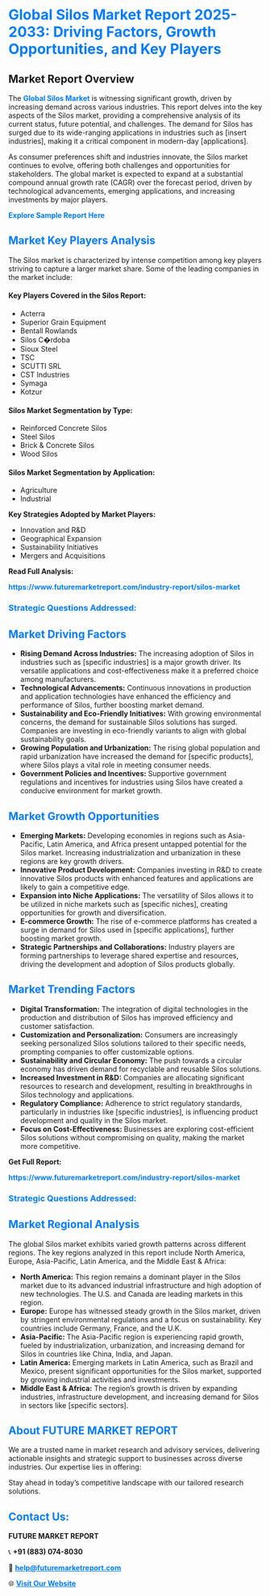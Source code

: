 <h1 style="color: #007BFF;">Global Silos Market Report 2025-2033: Driving Factors, Growth Opportunities, and Key Players</h1>

<section id="overview">
<h2>Market Report Overview</h2>
<p>The <a href="https://www.futuremarketreport.com/industry-report/silos-market" style="color: #007BFF; text-decoration: none;"><strong>Global Silos Market</strong></a> is witnessing significant growth, driven by increasing demand across various industries. This report delves into the key aspects of the Silos market, providing a comprehensive analysis of its current status, future potential, and challenges. The demand for Silos has surged due to its wide-ranging applications in industries such as [insert industries], making it a critical component in modern-day [applications].</p>
<p>As consumer preferences shift and industries innovate, the Silos market continues to evolve, offering both challenges and opportunities for stakeholders. The global market is expected to expand at a substantial compound annual growth rate (CAGR) over the forecast period, driven by technological advancements, emerging applications, and increasing investments by major players.</p>
</section>

<section id="overview">
<p><a href="https://www.futuremarketreport.com/request-sample/reportId=42012" style="color: #007BFF; text-decoration: none;"><strong>Explore Sample Report Here</strong></a></p>
</section>

<section id="key-players">
<h2 style="color: #007BFF;">Market Key Players Analysis</h2>
<p>The Silos market is characterized by intense competition among key players striving to capture a larger market share. Some of the leading companies in the market include:</p>
<h4>Key Players Covered in the Silos Report:</h4>
<ul><li>Acterra</li><li>Superior Grain Equipment</li><li>Bentall Rowlands</li><li>Silos C�rdoba</li><li>Sioux Steel</li><li>TSC</li><li>SCUTTI SRL</li><li>CST Industries</li><li>Symaga</li><li>Kotzur</li></ul>
<h4>Silos Market Segmentation by Type:</h4>
<ul><li>Reinforced Concrete Silos</li><li>Steel Silos</li><li>Brick &amp; Concrete Silos</li><li>Wood Silos</li></ul>

<h4>Silos Market Segmentation by Application:</h4>
<ul><li>Agriculture</li><li>Industrial</li></ul>
<p><strong>Key Strategies Adopted by Market Players:</strong></p>
<ul>
<li>Innovation and R&D</li>
<li>Geographical Expansion</li>
<li>Sustainability Initiatives</li>
<li>Mergers and Acquisitions</li>
</ul>
</section>

<section>
<p><strong>Read Full Analysis: </strong></p><a href="https://www.futuremarketreport.com/industry-report/silos-market" style="color: #007BFF; text-decoration: none;"><strong>https://www.futuremarketreport.com/industry-report/silos-market</strong></a>
<h3 style="color: #007BFF;">Strategic Questions Addressed:</h3>
</section>

<section id="driving-factors">
<h2 style="color: #007BFF;">Market Driving Factors</h2>
<ul>
<li><strong>Rising Demand Across Industries:</strong> The increasing adoption of Silos in industries such as [specific industries] is a major growth driver. Its versatile applications and cost-effectiveness make it a preferred choice among manufacturers.</li>
<li><strong>Technological Advancements:</strong> Continuous innovations in production and application technologies have enhanced the efficiency and performance of Silos, further boosting market demand.</li>
<li><strong>Sustainability and Eco-Friendly Initiatives:</strong> With growing environmental concerns, the demand for sustainable Silos solutions has surged. Companies are investing in eco-friendly variants to align with global sustainability goals.</li>
<li><strong>Growing Population and Urbanization:</strong> The rising global population and rapid urbanization have increased the demand for [specific products], where Silos plays a vital role in meeting consumer needs.</li>
<li><strong>Government Policies and Incentives:</strong> Supportive government regulations and incentives for industries using Silos have created a conducive environment for market growth.</li>
</ul>
</section>

<section id="growth-opportunities">
<h2 style="color: #007BFF;">Market Growth Opportunities</h2>
<ul>
<li><strong>Emerging Markets:</strong> Developing economies in regions such as Asia-Pacific, Latin America, and Africa present untapped potential for the Silos market. Increasing industrialization and urbanization in these regions are key growth drivers.</li>
<li><strong>Innovative Product Development:</strong> Companies investing in R&D to create innovative Silos products with enhanced features and applications are likely to gain a competitive edge.</li>
<li><strong>Expansion into Niche Applications:</strong> The versatility of Silos allows it to be utilized in niche markets such as [specific niches], creating opportunities for growth and diversification.</li>
<li><strong>E-commerce Growth:</strong> The rise of e-commerce platforms has created a surge in demand for Silos used in [specific applications], further boosting market growth.</li>
<li><strong>Strategic Partnerships and Collaborations:</strong> Industry players are forming partnerships to leverage shared expertise and resources, driving the development and adoption of Silos products globally.</li>
</ul>
</section>

<section id="trending-factors">
<h2 style="color: #007BFF;">Market Trending Factors</h2>
<ul>
<li><strong>Digital Transformation:</strong> The integration of digital technologies in the production and distribution of Silos has improved efficiency and customer satisfaction.</li>
<li><strong>Customization and Personalization:</strong> Consumers are increasingly seeking personalized Silos solutions tailored to their specific needs, prompting companies to offer customizable options.</li>
<li><strong>Sustainability and Circular Economy:</strong> The push towards a circular economy has driven demand for recyclable and reusable Silos solutions.</li>
<li><strong>Increased Investment in R&D:</strong> Companies are allocating significant resources to research and development, resulting in breakthroughs in Silos technology and applications.</li>
<li><strong>Regulatory Compliance:</strong> Adherence to strict regulatory standards, particularly in industries like [specific industries], is influencing product development and quality in the Silos market.</li>
<li><strong>Focus on Cost-Effectiveness:</strong> Businesses are exploring cost-efficient Silos solutions without compromising on quality, making the market more competitive.</li>
</ul>
</section>

<section>
<p><strong>Get Full Report: </strong></p><a href="https://www.futuremarketreport.com/industry-report/silos-market" style="color: #007BFF; text-decoration: none;"><strong>https://www.futuremarketreport.com/industry-report/silos-market</strong></a>
<h3 style="color: #007BFF;">Strategic Questions Addressed:</h3>
</section>


<section id="regional-analysis">
<h2 style="color: #007BFF;">Market Regional Analysis</h2>
<p>The global Silos market exhibits varied growth patterns across different regions. The key regions analyzed in this report include North America, Europe, Asia-Pacific, Latin America, and the Middle East & Africa:</p>
<ul>
<li><strong>North America:</strong> This region remains a dominant player in the Silos market due to its advanced industrial infrastructure and high adoption of new technologies. The U.S. and Canada are leading markets in this region.</li>
<li><strong>Europe:</strong> Europe has witnessed steady growth in the Silos market, driven by stringent environmental regulations and a focus on sustainability. Key countries include Germany, France, and the U.K.</li>
<li><strong>Asia-Pacific:</strong> The Asia-Pacific region is experiencing rapid growth, fueled by industrialization, urbanization, and increasing demand for Silos in countries like China, India, and Japan.</li>
<li><strong>Latin America:</strong> Emerging markets in Latin America, such as Brazil and Mexico, present significant opportunities for the Silos market, supported by growing industrial activities and investments.</li>
<li><strong>Middle East & Africa:</strong> The region’s growth is driven by expanding industries, infrastructure development, and increasing demand for Silos in sectors like [specific sectors].</li>
</ul>
</section>

<footer>
<h2 style="color: #007BFF;">About FUTURE MARKET REPORT</h2>
<p>We are a trusted name in market research and advisory services, delivering actionable insights and strategic support to businesses across diverse industries. Our expertise lies in offering:</p>

<p>Stay ahead in today’s competitive landscape with our tailored research solutions.</p>

<h2 style="color: #007BFF;">Contact Us:</h2>
<p><strong>FUTURE MARKET REPORT</strong></p>
<p>📞 <strong>+91 (883) 074-8030</strong></p>
<p>📧 <strong><a href="mailto:help@futuremarketreport.com" style="color: #007BFF;">help@futuremarketreport.com</a></strong></p>
<p>🌐 <strong><a href="https://www.futuremarketreport.com/" style="color: #007BFF;">Visit Our Website</a></strong></p>
</footer>